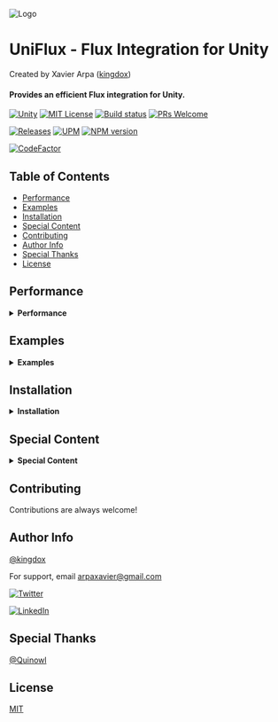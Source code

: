 ![Logo](https://kingdox.github.io/assets/img/uniflux.png)

UniFlux - Flux Integration for Unity
===
Created by Xavier Arpa ([kingdox](https://github.com/kingdox/))

#### Provides an efficient Flux integration for Unity.
[![Unity](https://img.shields.io/badge/Unity-2019+-black.svg)](https://unity3d.com/pt/get-unity/download/archive)
[![MIT License](https://img.shields.io/badge/License-MIT-green.svg)](https://choosealicense.com/licenses/mit/)
[![Build status](https://ci.appveyor.com/api/projects/status/712fvbpoio49ee91?svg=true)](https://ci.appveyor.com/project/kingdox/uniflux)
[![PRs Welcome](https://img.shields.io/badge/PRs-welcome-brightgreen.svg?style=flat-square)](https://makeapullrequest.com)

[![Releases](https://img.shields.io/github/release/kingdox/UniFlux.svg)](https://github.com/kingdox/UniFlux/releases)
[![UPM](https://img.shields.io/npm/v/com.kingdox.uniflux?label=openupm&registry_uri=https://package.openupm.com)](https://openupm.com/packages/com.kingdox.uniflux/)
<span class="badge-npmversion"><a href="https://npmjs.org/package/com.kingdox.uniflux" title="View this project on NPM"><img src="https://img.shields.io/npm/v/com.kingdox.uniflux.svg" alt="NPM version" /></a></span>

[![CodeFactor](https://www.codefactor.io/repository/github/kingdox/uniflux/badge)](https://www.codefactor.io/repository/github/kingdox/uniflux)

## Table of Contents

- [Performance](#performance)
- [Examples](#examples)
- [Installation](#installation)
- [Special Content](#special-content)
- [Contributing](#contributing)
- [Author Info](#author-info)
- [Special Thanks](#special-thanks)
- [License](#license)

## Performance
<details>
 <summary><b>Performance</b></summary>
 
Compared with others...
| Name      | Iterations    | GC    | Time |
|-----------|--------------:|------:|-----:|
| UniFlux   | 10.000        | 0B    | 0ms  | 
| Reflex    | 10.000        | 140KB | 1ms  |
| Zenject   | 10.000        | 900KB | 7ms  |
| VContainer| 10.000        | 257KB | 2ms  |

Compared methods of UniFlux
| Name      | Iterations    | GC    | Time |
|-----------|--------------:|------:|-----:|
| UniFlux (Dispatch int )           | 10.000        | 0B        | 0ms   | 
| UniFlux (Dispatch string )        | 10.000        | 0B        | 1ms   | 
| UniFlux (Store int  ADD)          | 10.000        | 2.9MB     | ~8ms  |
| UniFlux (Store string  ADD)       | 10.000        | 2.9MB     | ~9ms  | 
| UniFlux (Store int  REMOVE)       | 10.000        | 1.2MB     | ~4ms  |
| UniFlux (Store string  REMOVE)    | 10.000        | 1.2MB     | ~4ms  | 
</details>

## Examples
<details>
 <summary><b>Examples</b></summary>
 
```csharp
using Kingdox.UniFlux; // 1
public sealed class StarterFlux : MonoFlux // 2
{
  private void Start() => "StarterFlux.CastTest".Dispatch(); // 3
}
//...
public sealed class TestFlux : MonoFlux 
{
  [Flux("StarterFlux.CastTest")] private void CastTest() =>   Debug.Log("Hello World"); // 4
}
```

```cs
using Kingdox.UniFlux;
float _life;
public float Life
{
    [Flux("Get_Life")] get => _life;
    [Flux("Set_Life")] set 
    {
      _life = value;
      "OnChange_Life".Dispatch(value);
    }
}
//...
  [Flux("OnChange_Life")] private void OnChange_Life(float value)
  {
    // ...
  }
```

```cs
"1".Dispatch();
int _2 = "2".Dispatch<int>();
"3".Dispatch<int>(42);
int _4 = "4".Dispatch<int,int>(42);
```

```cs
"9".IEnumerator();
"10".Task();
```

```cs
// #define UNIFLUX_UNITASK_SUPPORT
"123".UniTask();
```

#### Advanced features

```cs
using Kingdox.UniFlux.Core;
//...
Flux<byte>.Dispatch(13); //byte as key
string _14 = Flux<bool,string>.Dispatch(true); //bool as key
float _16 = Flux<double,string, float>.Dispatch(Math.PI, "PI"); //double as key
```

```cs
"42".Store(()=>{}, true); // Anonimous Subscriptions
```
</details>
 
## Installation
<details>
 <summary><b>Installation</b></summary>
 
- You can use the *.unityPackage* in releases

- You can use the *.tzg in releases and add in PackageManager

- You can add in PackageManager ([How to install package from git URL](https://docs.unity3d.com/Manual/upm-ui-giturl.html))
```bash
https://github.com/kingdox/UniFlux.git
```
- You can install via openupm CLI
```bash
openupm add com.kingdox.uniflux
```
- You can install via npm
```bash
npm i com.kingdox.uniflux
```
</details>

## Special Content
<details>
 <summary><b>Special Content</b></summary>
 
To enable special content you must #define

| Definition | Description                |
| :-------- | :------------------------- |
| `UNIFLUX_UNITASK_SUPPORT` | Enable [Cysharp/UniTask]("https://github.com/Cysharp/UniTask") integration |
</details>

## Contributing

Contributions are always welcome!


## Author Info

[@kingdox](https://github.com/kingdox/)

For support, email arpaxavier@gmail.com

[![Twitter](https://img.shields.io/twitter/follow/_kingdox_.svg?label=Follow&style=social)](https://twitter.com/intent/follow?screen_name=_kingdox_)  

[![LinkedIn](https://img.shields.io/badge/Linkedin-%0332301a0.svg?style=for-the-badge&logo=linkedin&logoColor=white)](https://www.linkedin.com/in/xavier-arpa-0332301a0/)  

## Special Thanks

[@Quinowl](https://github.com/Quinowl)

## License

[MIT](https://choosealicense.com/licenses/mit/)

